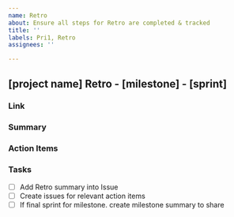 ```yaml
---
name: Retro
about: Ensure all steps for Retro are completed & tracked
title: ''
labels: Pri1, Retro
assignees: ''

---
```


## [project name] Retro - [milestone] - [sprint]

### Link

### Summary

### Action Items

### Tasks

- [ ] Add Retro summary into Issue
- [ ] Create issues for relevant action items
- [ ] If final sprint for milestone. create milestone summary to share
